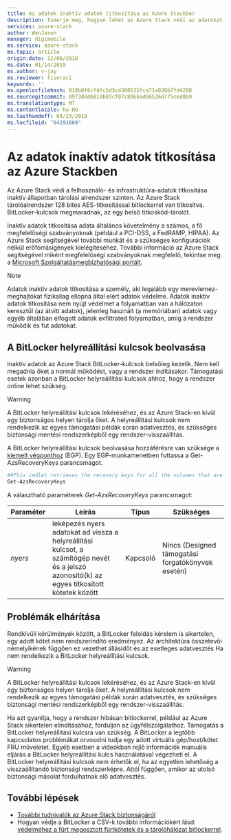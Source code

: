 ```yaml
---
title: Az adatok inaktív adatok titkosítása az Azure Stackben
description: Ismerje meg, hogyan lehet az Azure Stack védi az adatokat, a titkosítás inaktív állapotban
services: azure-stack
author: WenJason
manager: digimobile
ms.service: azure-stack
ms.topic: article
origin.date: 12/06/2018
ms.date: 01/14/2019
ms.author: v-jay
ms.reviewer: fiseraci
keywords: ''
ms.openlocfilehash: 018b8f6cf4fc5d3cd380535fca71a038b7fd4208
ms.sourcegitcommit: 0973dddb81db03cf07c8966ad66526d775ced8b9
ms.translationtype: MT
ms.contentlocale: hu-HU
ms.lasthandoff: 04/23/2019
ms.locfileid: "64291660"
---
```

# <a name="data-at-rest-encryption-in-azure-stack"></a>Az adatok inaktív adatok titkosítása az Azure Stackben

Az Azure Stack védi a felhasználó- és infrastruktúra-adatok titkosítása inaktív állapotban tárolási alrendszer szinten. Az Azure Stack tárolóalrendszer 128 bites AES-titkosítással bitlockerrel van titkosítva. BitLocker-kulcsok megmaradnak, az egy belső titkoskód-tárolót.

Inaktív adatok titkosítása adata általános követelmény a számos, a fő megfelelőségi szabványoknak (például a PCI-DSS, a FedRAMP, HIPAA). Az Azure Stack segítségével további munkát és a szükséges konfigurációk nélkül erőforrásigények kielégítéséhez. További információ az Azure Stack segítségével miként megfelelőségi szabványoknak megfelelő, tekintse meg a [Microsoft Szolgáltatásmegbízhatósági portált](https://aka.ms/AzureStackCompliance).

> [!NOTE]
> Adatok inaktív adatok titkosítása a személy, aki legalább egy merevlemez-meghajtókat fizikailag ellopná által elért adatok védelme. Adatok inaktív adatok titkosítása nem nyújt védelmet a folyamatban van a hálózaton keresztül (az átvitt adatok), jelenleg használt (a memóriában) adatok vagy egyéb általában elfogott adatok exfiltrated folyamatban, amíg a rendszer működik és fut adatokat.

## <a name="retrieving-bitlocker-recovery-keys"></a>A BitLocker helyreállítási kulcsok beolvasása

Inaktív adatok az Azure Stack BitLocker-kulcsok belsőleg kezelik. Nem kell megadnia őket a normál működést, vagy a rendszer indításakor. Támogatási esetek azonban a BitLocker helyreállítási kulcsok ahhoz, hogy a rendszer online lehet szükség.  

> [!WARNING]
> A BitLocker helyreállítási kulcsok lekéréséhez, és az Azure Stack-en kívül egy biztonságos helyen tárolja őket. A helyreállítási kulcsok nem rendelkezik az egyes támogatási példák során adatvesztés, és szükséges biztonsági mentési rendszerképből egy rendszer-visszaállítás.

A BitLocker helyreállítási kulcsok beolvasása hozzáférésre van szüksége a [kiemelt végponthoz](azure-stack-privileged-endpoint.md) (EGP). Egy EGP-munkamenetben futtassa a Get-AzsRecoveryKeys parancsmagot.

```powershell
##This cmdlet retrieves the recovery keys for all the volumes that are encrypted with BitLocker.
Get-AzsRecoveryKeys
```

A választható paraméterek *Get-AzsRecoveryKeys* parancsmagot:

| Paraméter | Leírás | Típus | Szükséges |
|---------|---------|---------|---------|
|*nyers* | leképezés nyers adatokat ad vissza a helyreállítási kulcsot, a számítógép nevét és a jelszó azonosító(k) az egyes titkosított kötetek között  | Kapcsoló | Nincs (Designed támogatási forgatókönyvek esetén)|


## <a name="troubleshoot-issues"></a>Problémák elhárítása

Rendkívüli körülmények között, a BitLocker feloldás kérelem is sikertelen, egy adott kötet nem rendszerindító eredményez. Az architektúra összetevői némelyikének függően ez vezethet állásidőt és az esetleges adatvesztés Ha nem rendelkezik a BitLocker helyreállítási kulcsok.

> [!WARNING]
> A BitLocker helyreállítási kulcsok lekéréséhez, és az Azure Stack-en kívül egy biztonságos helyen tárolja őket. A helyreállítási kulcsok nem rendelkezik az egyes támogatási példák során adatvesztés, és szükséges biztonsági mentési rendszerképből egy rendszer-visszaállítás.

Ha azt gyanítja, hogy a rendszer hibásan bitlockerrel, például az Azure Stack sikertelen elindításához, forduljon az ügyfélszolgálathoz. Támogatás a BitLocker helyreállítási kulcsra van szükség. A BitLocker a legtöbb kapcsolatos problémákat orvosolni tudja egy adott virtuális gép/host/kötet FRU műveletet. Egyéb esetben a videókban rejlő információk manuális eljárás a BitLocker helyreállítási kulcs használatával végezheti el. A BitLocker helyreállítási kulcsok nem érhetők el, ha az egyetlen lehetőség a visszaállítandó biztonsági rendszerképre. Attól függően, amikor az utolsó biztonsági másolat fordulhatnak elő adatvesztés.

## <a name="next-steps"></a>További lépések

- [További tudnivalók az Azure Stack biztonságáról](azure-stack-security-foundations.md)
- Hogyan védje a BitLocker a CSV-k további információkért lásd: [védelméhez a fürt megosztott fürtkötetek és a tárolóhálózat bitlockerrel](https://docs.microsoft.com/windows/security/information-protection/bitlocker/protecting-cluster-shared-volumes-and-storage-area-networks-with-bitlocker).